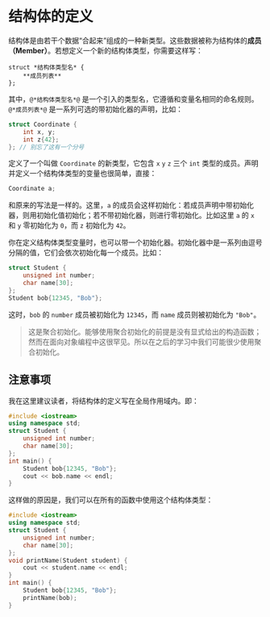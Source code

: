 # 结构体的定义

结构体是由若干个数据“合起来”组成的一种新类型。这些数据被称为结构体的**成员（Member）**。若想定义一个新的结构体类型，你需要这样写：
```sdsc
struct *结构体类型名* {
    **成员列表**
};
```
其中，`@*结构体类型名*@` 是一个引入的类型名，它遵循和变量名相同的命名规则。`@*成员列表*@` 是一系列可选的带初始化器的声明，比如：
```cpp
struct Coordinate {
    int x, y;
    int z{42};
}; // 别忘了这有一个分号
```
定义了一个叫做 `Coordinate` 的新类型，它包含 `x` `y` `z` 三个 `int` 类型的成员。声明并定义一个结构体类型的变量也很简单，直接：
```cpp
Coordinate a;
```
和原来的写法是一样的。这里，`a` 的成员会这样初始化：若成员声明中带初始化器，则用初始化值初始化；若不带初始化器，则进行零初始化。比如这里 `a` 的 `x` 和 `y` 零初始化为 `0`，而 `z` 初始化为 `42`。

你在定义结构体类型变量时，也可以带一个初始化器。初始化器中是一系列由逗号分隔的值，它们会依次初始化每一个成员。比如：
```cpp
struct Student {
    unsigned int number;
    char name[30];
};
Student bob{12345, "Bob"};
```
这时，`bob` 的 `number` 成员被初始化为 `12345`，而 `name` 成员则被初始化为 `"Bob"`。

> 这是聚合初始化。能够使用聚合初始化的前提是没有显式给出的构造函数；然而在面向对象编程中这很罕见。所以在之后的学习中我们可能很少使用聚合初始化。

## 注意事项

我在这里建议读者，将结构体的定义写在全局作用域内。即：
```CPP
#include <iostream>
using namespace std;
struct Student {
    unsigned int number;
    char name[30];
};
int main() {
    Student bob{12345, "Bob"};
    cout << bob.name << endl;
}
```

这样做的原因是，我们可以在所有的函数中使用这个结构体类型：
```CPP
#include <iostream>
using namespace std;
struct Student {
    unsigned int number;
    char name[30];
};
void printName(Student student) {
    cout << student.name << endl;
}
int main() {
    Student bob{12345, "Bob"};
    printName(bob);
}
```
